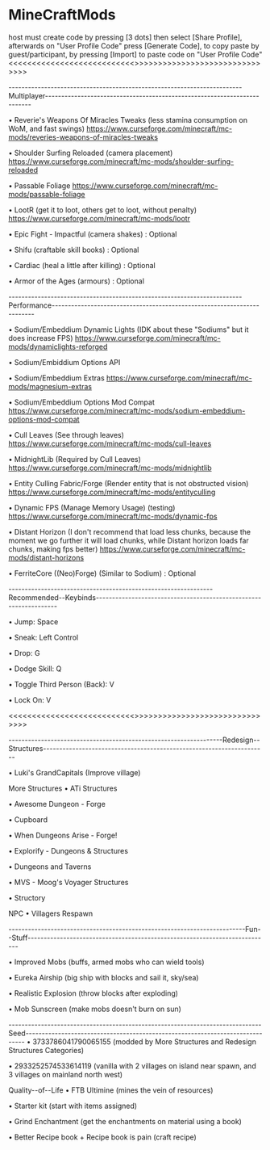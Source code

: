 # MineCraftMods
host must create code by pressing [3 dots] then select [Share Profile], afterwards on "User Profile Code" press [Generate Code], to copy paste by guest/participant, by pressing [Import] to paste code on "User Profile Code"
<<<<<<<<<<<<<<<<<<<<<<<<<<<<MANDATORY SECTION>>>>>>>>>>>>>>>>>>>>>>>>>>>>>>>>

------------------------------------------------------------------------Multiplayer-------------------------------------------------------------------------

• Reverie's Weapons Of Miracles Tweaks (less stamina consumption on WoM, and fast swings)
https://www.curseforge.com/minecraft/mc-mods/reveries-weapons-of-miracles-tweaks

• Shoulder Surfing Reloaded (camera placement)
https://www.curseforge.com/minecraft/mc-mods/shoulder-surfing-reloaded

• Passable Foliage
https://www.curseforge.com/minecraft/mc-mods/passable-foliage

• LootR (get it to loot, others get to loot, without penalty)
https://www.curseforge.com/minecraft/mc-mods/lootr

• Epic Fight - Impactful (camera shakes) : Optional

• Shifu (craftable skill books) : Optional

• Cardiac (heal a little after killing) : Optional

• Armor of the Ages (armours) : Optional

------------------------------------------------------------------------Performance------------------------------------------------------------------------

• Sodium/Embeddium Dynamic Lights (IDK about these "Sodiums" but it does increase FPS)
https://www.curseforge.com/minecraft/mc-mods/dynamiclights-reforged

• Sodium/Embiddium Options API

• Sodium/Embeddium Extras
https://www.curseforge.com/minecraft/mc-mods/magnesium-extras

• Sodium/Embeddium Options Mod Compat
https://www.curseforge.com/minecraft/mc-mods/sodium-embeddium-options-mod-compat

• Cull Leaves (See through leaves)
https://www.curseforge.com/minecraft/mc-mods/cull-leaves

• MidnightLib (Required by Cull Leaves)
https://www.curseforge.com/minecraft/mc-mods/midnightlib

• Entity Culling Fabric/Forge (Render entity that is not obstructed vision)
https://www.curseforge.com/minecraft/mc-mods/entityculling

• Dynamic FPS (Manage Memory Usage) (testing)
https://www.curseforge.com/minecraft/mc-mods/dynamic-fps

• Distant Horizon (I don't recommend that load less chunks, because the moment we go further it will load chunks, while Distant horizon loads far chunks, making fps better)
https://www.curseforge.com/minecraft/mc-mods/distant-horizons

• FerriteCore ((Neo)Forge) (Similar to Sodium) : Optional

---------------------------------------------------------------Recommended--Keybinds------------------------------------------------------------------


• Jump: Space

• Sneak: Left Control

• Drop: G

• Dodge Skill: Q

• Toggle Third Person (Back): V

• Lock On: V

<<<<<<<<<<<<<<<<<<<<<<<<<<<<OPTIONAL SECTION>>>>>>>>>>>>>>>>>>>>>>>>>>>>>>>>

------------------------------------------------------------------Redesign--Structures---------------------------------------------------------------------

• Luki's GrandCapitals (Improve village)

More Structures
• ATi Structures

• Awesome Dungeon - Forge

• Cupboard

• When Dungeons Arise - Forge!

• Explorify - Dungeons & Structures

• Dungeons and Taverns

• MVS - Moog's Voyager Structures

• Structory

NPC
• Villagers Respawn

-------------------------------------------------------------------------Fun--Stuff---------------------------------------------------------------------------

• Improved Mobs (buffs, armed mobs who can wield tools)

• Eureka Airship (big ship with blocks and sail it, sky/sea)

• Realistic Explosion (throw blocks after exploding)

• Mob Sunscreen (make mobs doesn't burn on sun)

------------------------------------------------------------------------------Seed------------------------------------------------------------------------------
• 3733786041790065155 (modded by More Structures and Redesign Structures Categories)

• 2933252574533614119 (vanilla with 2 villages on island near spawn, and 3 villages on mainland north west)

Quality--of--Life
• FTB Ultimine (mines the vein of resources)

• Starter kit (start with items assigned)

• Grind Enchantment (get the enchantments on material using a book)

• Better Recipe book + Recipe book is pain (craft recipe)

